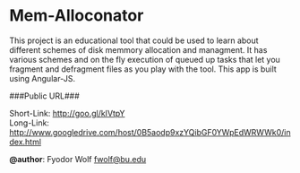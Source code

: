 Mem-Alloconator
===========

This project is an educational tool that could be used to learn about different schemes of disk memmory allocation and managment. It has various schemes and on the fly execution of queued up tasks that let you fragment and defragment files as you play with the tool. This app is built using Angular-JS.

###Public URL###

Short-Link: http://goo.gl/kIVtpY    
Long-Link: http://www.googledrive.com/host/0B5aodp9xzYQibGF0YWpEdWRWWk0/index.html    

__@author__: Fyodor Wolf <fwolf@bu.edu>
